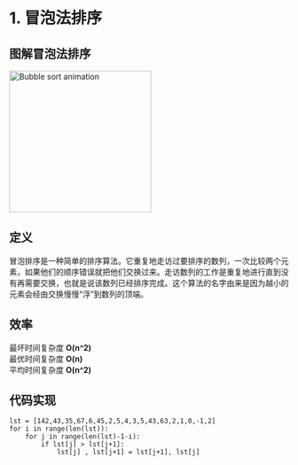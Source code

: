 # 1. 冒泡法排序
## 图解冒泡法排序
<a title="The original uploader was 英语维基百科的Nmnogueira. [CC BY-SA 2.5 (https://creativecommons.org/licenses/by-sa/2.5)], via Wikimedia Commons" href="https://commons.wikimedia.org/wiki/File:Bubble_sort_animation.gif"><img width="256" alt="Bubble sort animation" src="https://upload.wikimedia.org/wikipedia/commons/3/37/Bubble_sort_animation.gif"></a>  

## 定义
冒泡排序是一种简单的排序算法。它重复地走访过要排序的数列，一次比较两个元素，如果他们的顺序错误就把他们交换过来。走访数列的工作是重复地进行直到没有再需要交换，也就是说该数列已经排序完成。这个算法的名字由来是因为越小的元素会经由交换慢慢“浮”到数列的顶端。

## 效率
最坏时间复杂度 **O(n^2)**  
最优时间复杂度 **O(n)**  
平均时间复杂度 **O(n^2)**

## 代码实现
```python3
lst = [142,43,35,67,6,45,2,5,4,3,5,43,63,2,1,0,-1,2]
for i in range(len(lst)):
    for j in range(len(lst)-1-i):
        if lst[j] > lst[j+1]:
            lst[j] , lst[j+1] = lst[j+1], lst[j]
```
